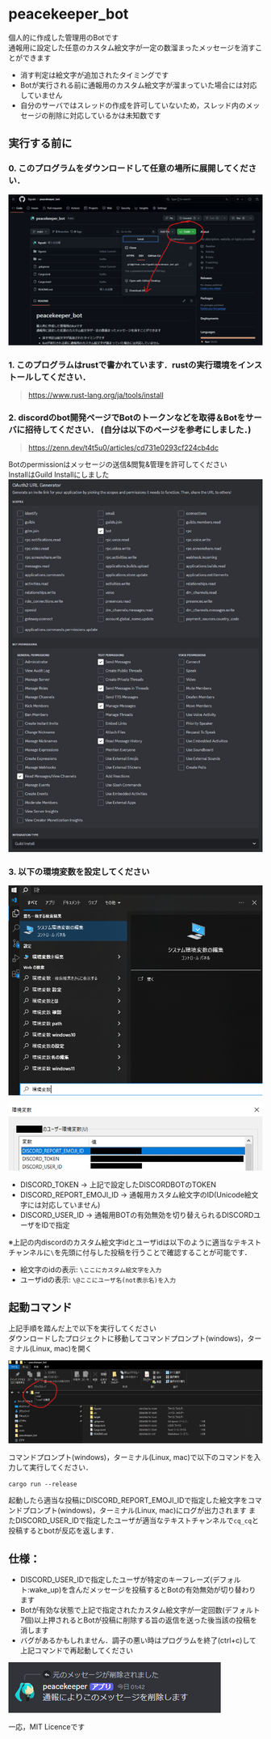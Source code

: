# peacekeeper_bot

個人的に作成した管理用のBotです  
通報用に設定した任意のカスタム絵文字が一定の数溜まったメッセージを消すことができます    
+ 消す判定は絵文字が追加されたタイミングです  
+ Botが実行される前に通報用のカスタム絵文字が溜まっていた場合には対応していません  
+ 自分のサーバではスレッドの作成を許可していないため，スレッド内のメッセージの削除に対応しているかは未知数です

## 実行する前に
### 0. このプログラムをダウンロードして任意の場所に展開してください．
![](./figures/zip.png)  

### 1. このプログラムはrustで書かれています．rustの実行環境をインストールしてください．
> https://www.rust-lang.org/ja/tools/install

### 2. discordのbot開発ページでBotのトークンなどを取得＆Botをサーバに招待してください．  (自分は以下のページを参考にしました．)
> https://zenn.dev/t4t5u0/articles/cd731e0293cf224cb4dc

Botのpermissionはメッセージの送信&閲覧&管理を許可してください    
InstallはGuild Installにしました  
![](./figures/permission.png)


### 3. 以下の環境変数を設定してください  

![](./figures/env.png)

![](./figures/env2.png)

+ DISCORD_TOKEN → 上記で設定したDISCORDBOTのTOKEN  
+ DISCORD_REPORT_EMOJI_ID → 通報用カスタム絵文字のID(Unicode絵文字には対応していません)  
+ DISCORD_USER_ID → 通報用BOTの有効無効を切り替えられるDISCORDユーザをIDで指定  

※上記の内discordのカスタム絵文字idとユーザidは以下のように適当なテキストチャンネルに`\`を先頭に付与した投稿を行うことで確認することが可能です．

+ 絵文字のidの表示: `\ここにカスタム絵文字を入力`  
+ ユーザidの表示: `\@ここにユーザ名(not表示名)を入力`

## 起動コマンド
上記手順を踏んだ上で以下を実行してください  
ダウンロードしたプロジェクトに移動してコマンドプロンプト(windows)，ターミナル(Linux, mac)を開く

![](./figures/cmd.png)

コマンドプロンプト(windows)，ターミナル(Linux, mac)で以下のコマンドを入力して実行してください．

`cargo run --release`

起動したら適当な投稿にDISCORD_REPORT_EMOJI_IDで指定した絵文字をコマンドプロンプト(windows)，ターミナル(Linux, mac)にログが出力されます
またDISCORD_USER_IDで指定したユーザが適当なテキストチャンネルで`cq_cq`と投稿するとbotが反応を返します．

## 仕様：  
+ DISCORD_USER_IDで指定したユーザが特定のキーフレーズ(デフォルト:wake_up)を含んだメッセージを投稿するとBotの有効無効が切り替わります  
+ Botが有効な状態で上記で指定されたカスタム絵文字が一定回数(デフォルト7個)以上押されるとBotが投稿に削除する旨の返信を送った後当該の投稿を消します  
+ バグがあるかもしれません．調子の悪い時はプログラムを終了(ctrl+c)して上記コマンドで再起動してください

![bot_image](./figures/bot_image.png)


一応，MIT Licenceです